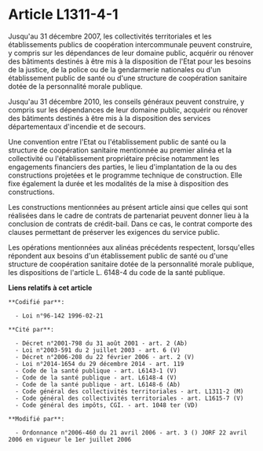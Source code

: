 # Article L1311-4-1

Jusqu'au 31 décembre 2007, les collectivités territoriales et les établissements publics de coopération intercommunale
peuvent construire, y compris sur les dépendances de leur domaine public, acquérir ou rénover des bâtiments destinés à être
mis à la disposition de l'Etat pour les besoins de la justice, de la police ou de la gendarmerie nationales ou d'un
établissement public de santé ou d'une structure de coopération sanitaire dotée de la personnalité morale publique. 

Jusqu'au 31 décembre 2010, les conseils généraux peuvent construire, y compris sur les dépendances de leur domaine public,
acquérir ou rénover des bâtiments destinés à être mis à la disposition des services départementaux d'incendie et de secours. 

Une convention entre l'Etat ou l'établissement public de santé ou la structure de coopération sanitaire mentionnée au premier
alinéa et la collectivité ou l'établissement propriétaire précise notamment les engagements financiers des parties, le lieu
d'implantation de la ou des constructions projetées et le programme technique de construction. Elle fixe également la durée
et les modalités de la mise à disposition des constructions. 

Les constructions mentionnées au présent article ainsi que celles qui sont réalisées dans le cadre de contrats de partenariat
peuvent donner lieu à la conclusion de contrats de crédit-bail. Dans ce cas, le contrat comporte des clauses permettant de
préserver les exigences du service public. 

Les opérations mentionnées aux alinéas précédents respectent, lorsqu'elles répondent aux besoins d'un établissement public de
santé ou d'une structure de coopération sanitaire dotée de la personnalité morale publique, les dispositions de l'article L.
6148-4 du code de la santé publique.

**Liens relatifs à cet article**

	**Codifié par**:

	  - Loi n°96-142 1996-02-21

	**Cité par**:

	  - Décret n°2001-798 du 31 août 2001 - art. 2 (Ab)
	  - Loi n°2003-591 du 2 juillet 2003 - art. 6 (V)
	  - Décret n°2006-208 du 22 février 2006 - art. 2 (V)
	  - Loi n°2014-1654 du 29 décembre 2014 - art. 119
	  - Code de la santé publique - art. L6143-1 (V)
	  - Code de la santé publique - art. L6148-4 (V)
	  - Code de la santé publique - art. L6148-6 (Ab)
	  - Code général des collectivités territoriales - art. L1311-2 (M)
	  - Code général des collectivités territoriales - art. L1615-7 (V)
	  - Code général des impôts, CGI. - art. 1048 ter (VD)

	**Modifié par**:

	  - Ordonnance n°2006-460 du 21 avril 2006 - art. 3 () JORF 22 avril 2006 en vigueur le 1er juillet 2006

